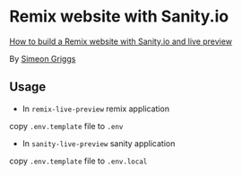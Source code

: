 # Remix website with Sanity.io

[How to build a Remix website with Sanity.io and live preview](https://www.sanity.io/guides/remix-run-live-preview)

By [Simeon Griggs](https://www.sanity.io/exchange/community/simeongriggs)


## Usage

- In `remix-live-preview` remix application

copy `.env.template` file to `.env`

- In `sanity-live-preview` sanity application

copy `.env.template` file to `.env.local`
